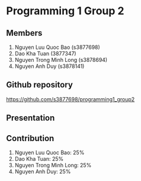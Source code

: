 # Programming 1 Group 2
## Members
1. Nguyen Luu Quoc Bao (s3877698)
2. Dao Kha Tuan (3877347)
3. Nguyen Trong Minh Long (s3878694)
4. Nguyen Anh Duy (s3878141)

## Github repository
https://github.com/s3877698/programming1_group2

## Presentation

## Contribution
1. Nguyen Luu Quoc Bao: 25% 
2. Dao Kha Tuan: 25% 
3. Nguyen Trong Minh Long: 25% 
4. Nguyen Anh Duy: 25%

